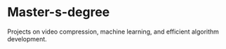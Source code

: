 # Master-s-degree
Projects on video compression, machine learning, and efficient algorithm development.
